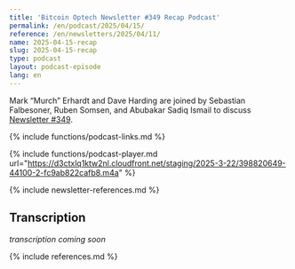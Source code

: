 ```yaml
---
title: 'Bitcoin Optech Newsletter #349 Recap Podcast'
permalink: /en/podcast/2025/04/15/
reference: /en/newsletters/2025/04/11/
name: 2025-04-15-recap
slug: 2025-04-15-recap
type: podcast
layout: podcast-episode
lang: en
---
```

Mark “Murch” Erhardt and Dave Harding are joined by Sebastian Falbesoner, Ruben
Somsen, and Abubakar Sadiq Ismail to discuss [Newsletter
#349]({{page.reference}}).

{% include functions/podcast-links.md %}

{% include functions/podcast-player.md url="https://d3ctxlq1ktw2nl.cloudfront.net/staging/2025-3-22/398820649-44100-2-fc9ab822cafb8.m4a" %}

{% include newsletter-references.md %}

## Transcription

_transcription coming soon_

{% include references.md %}
